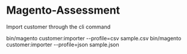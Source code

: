# Magento-Assessment

Import customer through the cli command

bin/magento customer:importer --profile=csv sample.csv
bin/magento customer:importer --profile=json sample.json
